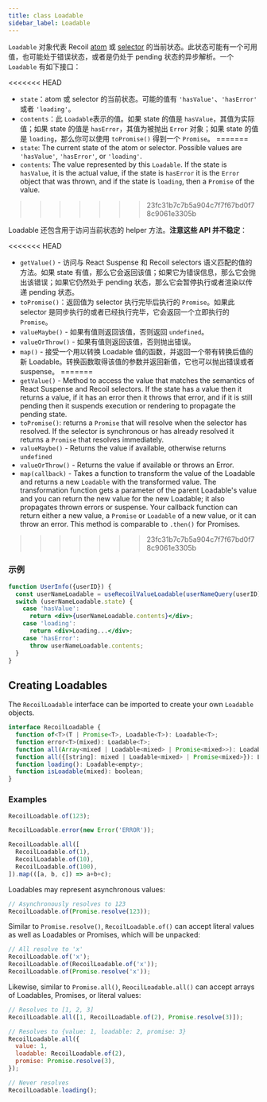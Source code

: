 ```yaml
---
title: class Loadable
sidebar_label: Loadable
---
```


`Loadable` 对象代表 Recoil [atom](/docs/api-reference/core/atom) 或 [selector](/docs/api-reference/core/selector) 的当前状态。此状态可能有一个可用值，也可能处于错误状态，或者是仍处于 pending 状态的异步解析。一个 `Loadable` 有如下接口：

<<<<<<< HEAD
- `state`：atom 或 selector 的当前状态。可能的值有 `'hasValue'`、`'hasError'` 或者 `'loading'`。
- `contents`：此 `Loadable`表示的值。如果 state 的值是 `hasValue`，其值为实际值；如果 state 的值是 `hasError`，其值为被抛出 `Error` 对象；如果 state 的值是 `loading`，那么你可以使用 `toPromise()` 得到一个 `Promise`。
=======
- `state`: The current state of the atom or selector.  Possible values are `'hasValue'`, `'hasError'`, or `'loading'`.
- `contents`: The value represented by this `Loadable`.  If the state is `hasValue`, it is the actual value, if the state is `hasError` it is the `Error` object that was thrown, and if the state is `loading`, then a `Promise` of the value.
>>>>>>> 23fc31b7c7b5a904c7f7f67bd0f78c9061e3305b

Loadable 还包含用于访问当前状态的 helper 方法。**注意这些 API 并不稳定**：

<<<<<<< HEAD
- `getValue()` - 访问与 React Suspense 和 Recoil selectors 语义匹配的值的方法。如果 state 有值，那么它会返回该值；如果它为错误信息，那么它会抛出该错误；如果它仍然处于 pending 状态，那么它会暂停执行或者渲染以传递 pending 状态。
- `toPromise()`：返回值为 selector 执行完毕后执行的 `Promise`。如果此 selector 是同步执行的或者已经执行完毕，它会返回一个立即执行的 `Promise`。
- `valueMaybe()` - 如果有值则返回该值，否则返回 `undefined`。
- `valueOrThrow()` - 如果有值则返回该值，否则抛出错误。
- `map()` - 接受一个用以转换 Loadable 值的函数，并返回一个带有转换后值的新 Loadable。转换函数取得该值的参数并返回新值，它也可以抛出错误或者 suspense。
=======
- `getValue()` - Method to access the value that matches the semantics of React Suspense and Recoil selectors.  If the state has a value then it returns a value, if it has an error then it throws that error, and if it is still pending then it suspends execution or rendering to propagate the pending state.
- `toPromise()`: returns a `Promise` that will resolve when the selector has resolved. If the selector is synchronous or has already resolved it returns a `Promise` that resolves immediately.
- `valueMaybe()` - Returns the value if available, otherwise returns `undefined`
- `valueOrThrow()` - Returns the value if available or throws an Error.
- `map(callback)` - Takes a function to transform the value of the Loadable and returns a new `Loadable` with the transformed value.  The transformation function gets a parameter of the parent Loadable's value and you can return the new value for the new Loadable; it also propagates thrown errors or suspense.  Your callback function can return either a new value, a `Promise` or `Loadable` of a new value, or it can throw an error.  This method is comparable to `.then()` for Promises.
>>>>>>> 23fc31b7c7b5a904c7f7f67bd0f78c9061e3305b

### 示例

```jsx
function UserInfo({userID}) {
  const userNameLoadable = useRecoilValueLoadable(userNameQuery(userID));
  switch (userNameLoadable.state) {
    case 'hasValue':
      return <div>{userNameLoadable.contents}</div>;
    case 'loading':
      return <div>Loading...</div>;
    case 'hasError':
      throw userNameLoadable.contents;
  }
}
```

## Creating Loadables

The `RecoilLoadable` interface can be imported to create your own `Loadable` objects.

```jsx
interface RecoilLoadable {
  function of<T>(T | Promise<T>, Loadable<T>): Loadable<T>;
  function error<T>(mixed): Loadable<T>;
  function all(Array<mixed | Loadable<mixed> | Promise<mixed>>): Loadable<Array<mixed>>;
  function all({[string]: mixed | Loadable<mixed> | Promise<mixed>}): Loadable<{[string]: mixed}>;
  function loading(): Loadable<empty>;
  function isLoadable(mixed): boolean;
}
```

### Examples

```jsx
RecoilLoadable.of(123);

RecoilLoadable.error(new Error('ERROR'));

RecoilLoadable.all([
  RecoilLoadable.of(1),
  RecoilLoadable.of(10),
  RecoilLoadable.of(100),
]).map(([a, b, c]) => a+b+c);
```

Loadables may represent asynchronous values:

```jsx
// Asynchronously resolves to 123
RecoilLoadable.of(Promise.resolve(123));
```

Similar to `Promise.resolve()`, `RecoilLoadable.of()` can accept literal values as well as Loadables or Promises, which will be unpacked:

```jsx
// All resolve to 'x'
RecoilLoadable.of('x');
RecoilLoadable.of(RecoilLoadable.of('x'));
RecoilLoadable.of(Promise.resolve('x'));
```

Likewise, similar to `Promise.all()`, `ReocilLoadable.all()` can accept arrays of Loadables, Promises, or literal values:

```jsx
// Resolves to [1, 2, 3]
RecoilLoadable.all([1, RecoilLoadable.of(2), Promise.resolve(3)]);

// Resolves to {value: 1, loadable: 2, promise: 3}
RecoilLoadable.all({
  value: 1,
  loadable: RecoilLoadable.of(2),
  promise: Promise.resolve(3),
});

// Never resolves
RecoilLoadable.loading();
```

